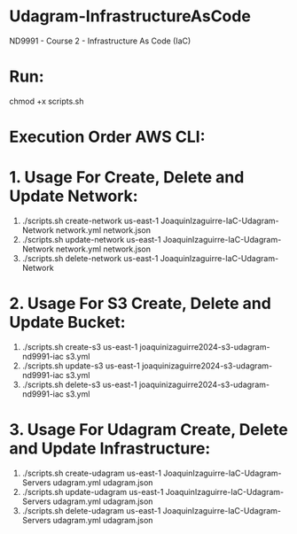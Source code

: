 # Udagram-InfrastructureAsCode
ND9991 - Course 2 - Infrastructure As Code (IaC)

# Run:
chmod +x scripts.sh

# Execution Order AWS CLI:

# 1. Usage For Create, Delete and Update Network:
1.   ./scripts.sh create-network us-east-1 JoaquinIzaguirre-IaC-Udagram-Network network.yml network.json
2.   ./scripts.sh update-network us-east-1 JoaquinIzaguirre-IaC-Udagram-Network network.yml network.json
3.   ./scripts.sh delete-network us-east-1 JoaquinIzaguirre-IaC-Udagram-Network

# 2. Usage For S3 Create, Delete and Update Bucket:
1.   ./scripts.sh create-s3 us-east-1 joaquinizaguirre2024-s3-udagram-nd9991-iac s3.yml
2.   ./scripts.sh update-s3 us-east-1 joaquinizaguirre2024-s3-udagram-nd9991-iac s3.yml
3.   ./scripts.sh delete-s3 us-east-1 joaquinizaguirre2024-s3-udagram-nd9991-iac s3.yml

# 3. Usage For Udagram Create, Delete and Update Infrastructure:
1.   ./scripts.sh create-udagram us-east-1 JoaquinIzaguirre-IaC-Udagram-Servers udagram.yml udagram.json
2.   ./scripts.sh update-udagram us-east-1 JoaquinIzaguirre-IaC-Udagram-Servers udagram.yml udagram.json
3.   ./scripts.sh delete-udagram us-east-1 JoaquinIzaguirre-IaC-Udagram-Servers udagram.yml udagram.json

